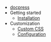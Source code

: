* [docpress](../README.md)
* Getting started
  * [Installation](getting-started/installation.md)
* Customization
  * [Custom CSS](customization/custom-css.md)
  * [Configuration](customization/config.md)
